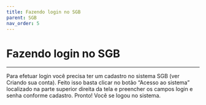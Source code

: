 ```yaml
---
title: Fazendo login no SGB
parent: SGB
nav_order: 5
---
```


# Fazendo login no SGB
---
Para efetuar login você precisa ter um cadastro no sistema SGB (ver Criando sua conta). Feito isso basta clicar no botão “Acesso ao sistema” localizado na parte superior direita da tela e preencher os campos login e senha conforme cadastro. Pronto! Você se logou no sistema.